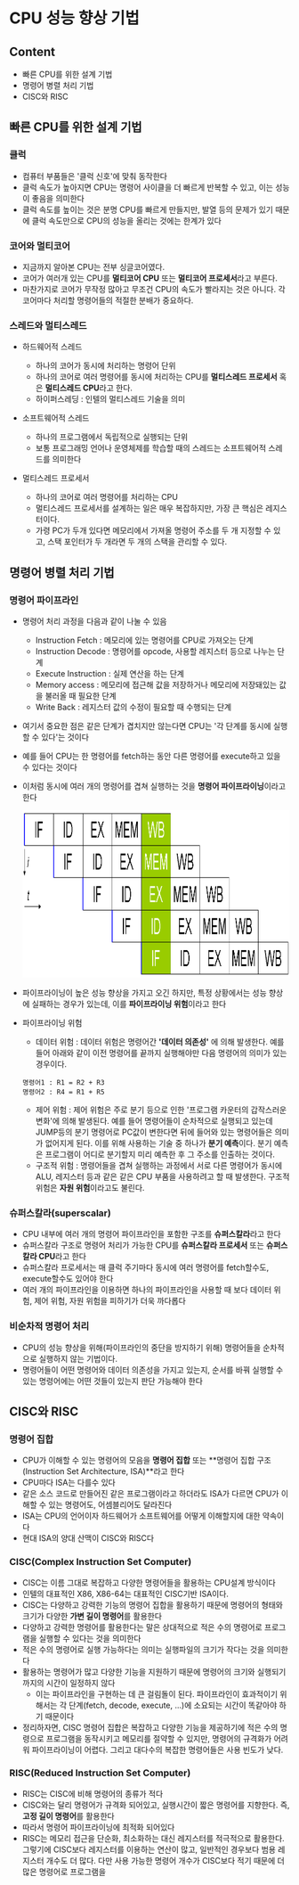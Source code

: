 # CPU 성능 향상 기법

## Content
- 빠른 CPU를 위한 설계 기법
- 명령어 병렬 처리 기법
- CISC와 RISC

## 빠른 CPU를 위한 설계 기법

### 클럭
- 컴퓨터 부품들은 '클럭 신호'에 맞춰 동작한다
- 클럭 속도가 높아지면 CPU는 명령어 사이클을 더 빠르게 반복할 수 있고, 이는 성능이 좋음을 의미한다
- 클럭 속도를 높이는 것은 분명 CPU를 빠르게 만들지만, 발열 등의 문제가 있기 때문에 클럭 속도만으로 CPU의 성능을 올리는 것에는 한계가 있다

### 코어와 멀티코어
- 지금까지 알아본 CPU는 전부 싱글코어였다.
- 코어가 여러개 있는 CPU를 **멀티코어 CPU** 또는 **멀티코어 프로세서**라고 부른다.
- 마찬가지로 코어가 무작정 많아고 무조건 CPU의 속도가 빨라지는 것은 아니다. 각 코어마다 처리할 명령어들의 적절한 분배가 중요하다.

### 스레드와 멀티스레드
- 하드웨어적 스레드
  - 하나의 코어가 동시에 처리하는 명령어 단위
  - 하나의 코어로 여러 명령어를 동시에 처리하는 CPU를 **멀티스레드 프로세서** 혹은 **멀티스레드 CPU**라고 한다.
  - 하이퍼스레딩 : 인텔의 멀티스레드 기술을 의미
  
- 소프트웨어적 스레드
  - 하나의 프로그램에서 독립적으로 실행되는 단위
  - 보통 프로그래밍 언어나 운영체제를 학습할 때의 스레드는 소프트웨어적 스레드를 의미한다

- 멀티스레드 프로세서
  - 하나의 코어로 여러 명령어를 처리하는 CPU
  - 멀티스레드 프로세서를 설계하는 일은 매우 복잡하지만, 가장 큰 핵심은 레지스터이다.
  - 가령 PC가 두개 있다면 메모리에서 가져올 명령어 주소를 두 개 지정할 수 있고, 스택 포인터가 두 개라면 두 개의 스택을 관리할 수 있다.
  
## 명령어 병렬 처리 기법

### 명령어 파이프라인
- 명령어 처리 과정을 다음과 같이 나눌 수 있음
  - Instruction Fetch : 메모리에 있는 명령어를 CPU로 가져오는 단계
  - Instruction Decode : 명령어를 opcode, 사용할 레지스터 등으로 나누는 단계
  - Execute Instruction : 실제 연산을 하는 단계
  - Memory access : 메모리에 접근해 값을 저장하거나 메모리에 저장돼있는 값을 불러올 때 필요한 단계
  - Write Back : 레지스터 값의 수정이 필요할 때 수행되는 단계
- 여기서 중요한 점은 같은 단계가 겹치지만 않는다면 CPU는 '각 단계를 동시에 실행할 수 있다'는 것이다
- 예를 들어 CPU는 한 명령어를 fetch하는 동안 다른 명령어를 execute하고 있을 수 있다는 것이다
- 이처럼 동시에 여러 개의 명령어를 겹쳐 실행하는 것을 **명령어 파이프라이닝**이라고 한다   
  
  <img src="../src/pipelining.png" width="600px" height="300px" title="pipelining" alt="pipelining"></img>
  
- 파이프라이닝이 높은 성능 향상을 가지고 오긴 하지만, 특정 상황에서는 성능 향상에 실패하는 경우가 있는데, 이를 **파이프라이닝 위험**이라고 한다
- 파이프라이닝 위험
  - 데이터 위험 : 데이터 위험은 명령어간 **'데이터 의존성'** 에 의해 발생한다. 예를 들어 아래와 같이 이전 명령어를 끝까지 실행해야만 다음 명령어의 의미가 있는 경우이다. 
  ```
  명령어1 : R1 = R2 + R3
  명령어2 : R4 = R1 + R5
  ```
  - 제어 위험 : 제어 위험은 주로 분기 등으로 인한 '프로그램 카운터의 갑작스러운 변화'에 의해 발생된다. 예를 들어 명령어들이 순차적으로 실행되고 있는데 JUMP등의 분기 명령어로 PC값이 변한다면 뒤에 들어와 있는 명령어들은 의미가 없어지게 된다. 이를 위해 사용하는 기술 중 하나가 **분기 예측**이다. 분기 예측은 프로그램이 어디로 분기할지 미리 예측한 후 그 주소를 인출하는 것이다.
  - 구조적 위험 : 명령어들을 겹쳐 실행하는 과정에서 서로 다른 명령어가 동시에 ALU, 레지스터 등과 같은 같은 CPU 부품을 사용하려고 할 때 발생한다. 구조적 위험은 **자원 위험**이라고도 불린다.
  

### 슈퍼스칼라(superscalar)
- CPU 내부에 여러 개의 명령어 파이프라인을 포함한 구조를 **슈퍼스칼라**라고 한다
- 슈퍼스칼라 구조로 명령어 처리가 가능한 CPU를 **슈퍼스칼라 프로세서** 또는 **슈퍼스칼라 CPU**라고 한다
- 슈퍼스칼라 프로세서는 매 클럭 주기마다 동시에 여러 명령어를 fetch할수도, execute할수도 있어야 한다
- 여러 개의 파이프라인을 이용하면 하나의 파이프라인을 사용할 때 보다 데이터 위험, 제어 위험, 자원 위험을 피하기가 더욱 까다롭다

### 비순차적 명령어 처리
- CPU의 성능 향상을 위해(파이프라인의 중단을 방지하기 위해) 명령어들을 순차적으로 실행하지 않는 기법이다.
- 명령어들이 어떤 명령어와 데이터 의존성을 가지고 있는지, 순서를 바꿔 실행할 수 있는 명령어에는 어떤 것들이 있는지 판단 가능해야 한다

## CISC와 RISC

### 명령어 집합
- CPU가 이해할 수 있는 명령어의 모음을 **명령어 집합** 또는 **명령어 집합 구조(Instruction Set Architecture, ISA)**라고 한다
- CPU마다 ISA는 다를수 있다
- 같은 소스 코드로 만들어진 같은 프로그램이라고 하더라도 ISA가 다르면 CPU가 이해할 수 있는 명령어도, 어셈블리어도 달라진다
- ISA는 CPU의 언어이자 하드웨어가 소프트웨어를 어떻게 이해할지에 대한 약속이다
- 현대 ISA의 양대 산맥이 CISC와 RISC다

### CISC(Complex Instruction Set Computer)
- CISC는 이름 그대로 복잡하고 다양한 명령어들을 활용하는 CPU설계 방식이다
- 인텔의 대표적인 X86, X86-64는 대표적인 CISC기반 ISA이다.
- CISC는 다양하고 강력한 기능의 명령어 집합을 활용하기 때문에 명령어의 형태와 크기가 다양한 **가변 길이 명령어**를 활용한다
- 다양하고 강력한 명령어를 활용한다는 말은 상대적으로 적은 수의 명령어로 프로그램을 실행할 수 있다는 것을 의미한다
- 적은 수의 명령어로 실행 가능하다는 의미는 실행파일의 크기가 작다는 것을 의미한다
- 활용하는 명령어가 많고 다양한 기능을 지원하기 때문에 명령어의 크기와 실행되기까지의 시간이 일정하지 않다
  - 이는 파이프라인을 구현하는 데 큰 걸림돌이 된다. 파이프라인이 효과적이기 위해서는 각 단계(fetch, decode, execute, ...)에 소요되는 시간이 똑같아야 하기 때문이다
- 정리하자면, CISC 명령어 집합은 복잡하고 다양한 기능을 제공하기에 적은 수의 명령으로 프로그램을 동작시키고 메모리를 절약할 수 있지만, 명령어의 규격화가 어려워 파이프라이닝이 어렵다. 그리고 대다수의 복잡한 명령어들은 사용 빈도가 낮다.

### RISC(Reduced Instruction Set Computer)
- RISC는 CISC에 비해 명령어의 종류가 적다
- CISC와는 달리 명령어가 규격화 되어있고, 실행시간이 짧은 명령어를 지향한다. 즉, **고정 길이 명령어**를 활용한다
- 따라서 명령어 파이프라이닝에 최적화 되어있다
- RISC는 메모리 접근을 단순화, 최소화하는 대신 레지스터를 적극적으로 활용한다. 그렇기에 CISC보다 레지스터를 이용하는 연산이 많고, 일반적인 경우보다 범용 레지스터 개수도 더 많다.
다만 사용 가능한 명령어 개수가 CISC보다 적기 때문에 더 많은 명령어로 프로그램을 
